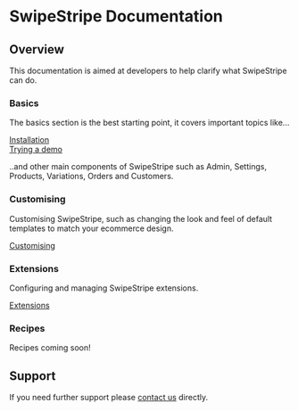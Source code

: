 # SwipeStripe Documentation

## Overview
This documentation is aimed at developers to help clarify what SwipeStripe can do.

### Basics
The basics section is the best starting point, it covers important topics like...

[Installation](Basics/Install)  
[Trying a demo](Basics/Demo)

..and other main components of SwipeStripe such as Admin, Settings, Products, Variations, Orders and Customers.

### Customising
Customising SwipeStripe, such as changing the look and feel of default templates to match your ecommerce design.

[Customising](Customising)

### Extensions
Configuring and managing SwipeStripe extensions.

[Extensions](Extensions)

### Recipes
Recipes coming soon!

## Support
If you need further support please [contact us](http://swipestripe.com/support/contact-us) directly.
